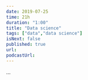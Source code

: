 ```yaml
---
date: 2019-07-25
time: 21h
duration: "1:00"
title: "Data science"
tags: ["data","data science"]
isNext: false
published: true
url:
podcastUrl:
---
```


...
